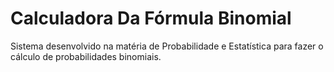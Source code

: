# Calculadora Da Fórmula Binomial

Sistema desenvolvido na matéria de Probabilidade e Estatística para fazer o cálculo de probabilidades binomiais. 
